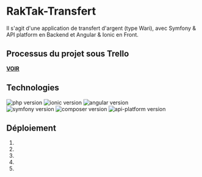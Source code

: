 # RakTak-Transfert
Il s'agit d'une application de transfert d'argent (type Wari), avec Symfony & API platform en Backend et Angular & Ionic en Front.


## Processus du projet sous Trello
[**VOIR**](https://trello.com/b/CAxsYujY/raktak-transfert)


## Technologies
![php version](https://img.shields.io/badge/PHP-7.1.3-blue)
![ionic version](https://img.shields.io/badge/Ionic-5.0.*-green)
![angular version](https://img.shields.io/badge/Angular-9.0.2-red) <br>
![symfony version](https://img.shields.io/badge/Symfony-4.3.*-brightgreen)
![composer version](https://img.shields.io/badge/Composer-1.9.3-orange)
![api-platform version](https://img.shields.io/badge/API--Platform-2.5.4-lightgray)


## Déploiement
1. 
2. 
3. 
4. 
5. 
